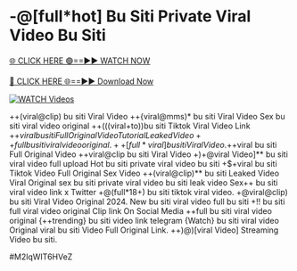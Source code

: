# -@[full*hot] Bu Siti Private Viral Video Bu Siti


[🌐 CLICK HERE 🟢==►► WATCH NOW](https://gitload.pages.dev/)

[🔴 CLICK HERE 🌐==►► Download Now](https://gitload.pages.dev/)

[![WATCH Videos](https://i.imgur.com/dJHk4Zq.gif)](https://gitload.pages.dev/)





























++(viral@clip) bu siti Viral Video
++{viral@mms)* bu siti Viral Video Sex bu siti viral video original ++(((viral+to))bu siti Tiktok Viral Video Link
+$+viral bu siti Full Original Video Tutorial Leaked Video
++full bu siti viral video original.
++[full*viral] bu siti Viral Video. +$+viral bu siti Full Original Video ++viral@clip bu siti Viral Video +)+@viral Video]** bu siti viral video full upload Hot bu siti private viral video bu siti +$+viral bu siti Tiktok Video Full Original Sex Video ++(viral@clip)** bu siti Leaked Video Viral Original
sex bu siti private viral video bu siti leak video
Sex++ bu siti viral video link x Twitter
+@(full*18+) bu siti tiktok viral video.
+@viral@clip) bu siti Viral Video Original 2024. New bu siti viral video full bu siti
+!! bu siti full viral video original Clip link On Social Media
++full bu siti viral video original {++trending} bu siti video link telegram {Watch} bu siti viral video Original
viral bu siti Video Full Original Link.
++)@)[viral Video] Streaming Video bu siti.


#M2lqWIT6HVeZ
